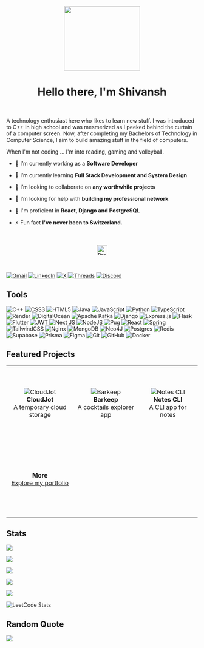 <div id="header" align="center">
  <img src="https://media.giphy.com/media/3iyKHMIKg5VWG6qHUm/giphy.gif" width="200" height="170"/>
</div>

<h1 align="center">Hello there, I'm Shivansh</h1>

<br/>

A technology enthusiast here who likes to learn new stuff. I was introduced to C++ in high school and was mesmerized as I peeked behind the curtain of a computer screen. Now, after completing my Bachelors of Technology in Computer Science, I aim to build amazing stuff in the field of computers.

When I'm not coding ... I'm into reading, gaming and volleyball.

- 🔭 I’m currently working as a **Software Developer**

- 🌱 I’m currently learning **Full Stack Development and System Design**

- 👯 I’m looking to collaborate on **any worthwhile projects**

- 🤝 I’m looking for help with **building my professional network**

- 💬 I'm proficient in **React, Django and PostgreSQL**

- ⚡ Fun fact **I've never been to Switzerland.**

<br>

<p align="center">
<a href="https://visitcount.itsvg.in">
  <img src="https://visitcount.itsvg.in/api?id=shivanshshekhar11&label=Views&color=1&icon=5&pretty=false" alt="Profile Views" height="27"/>
</a>
</p>

<br>

[![Gmail](https://img.shields.io/badge/Gmail-D14836?style=for-the-badge&logo=gmail&logoColor=white)](mailto:shivanshshekhar11@gmail.com) [![LinkedIn](https://img.shields.io/badge/linkedin-%230077B5.svg?style=for-the-badge&logo=linkedin&logoColor=white)](https://linkedin.com/in/shivanshshekhar11) [![X](https://img.shields.io/badge/X-%23000000.svg?style=for-the-badge&logo=X&logoColor=white)](https://x.com/shvnshbhrdwj14) [![Threads](https://img.shields.io/badge/Threads-000000?style=for-the-badge&logo=Threads&logoColor=white)](https://www.threads.net/@shvnshbhrdwj14) [![Discord](https://img.shields.io/badge/Discord-%235865F2.svg?style=for-the-badge&logo=discord&logoColor=white)](https://discordapp.com/users/699238764110676058)

<h2>Tools</h2>


![C++](https://img.shields.io/badge/c++-%2300599C.svg?style=for-the-badge&logo=c%2B%2B&logoColor=white) ![CSS3](https://img.shields.io/badge/css3-%231572B6.svg?style=for-the-badge&logo=css3&logoColor=white) ![HTML5](https://img.shields.io/badge/html5-%23E34F26.svg?style=for-the-badge&logo=html5&logoColor=white) ![Java](https://img.shields.io/badge/java-%23ED8B00.svg?style=for-the-badge&logo=openjdk&logoColor=white) ![JavaScript](https://img.shields.io/badge/javascript-%23323330.svg?style=for-the-badge&logo=javascript&logoColor=%23F7DF1E) ![Python](https://img.shields.io/badge/python-3670A0?style=for-the-badge&logo=python&logoColor=ffdd54) ![TypeScript](https://img.shields.io/badge/typescript-%23007ACC.svg?style=for-the-badge&logo=typescript&logoColor=white) ![Render](https://img.shields.io/badge/Render-%46E3B7.svg?style=for-the-badge&logo=render&logoColor=white) ![DigitalOcean](https://img.shields.io/badge/DigitalOcean-%230167ff.svg?style=for-the-badge&logo=digitalOcean&logoColor=white) ![Apache Kafka](https://img.shields.io/badge/Apache%20Kafka-000?style=for-the-badge&logo=apachekafka) ![Django](https://img.shields.io/badge/django-%23092E20.svg?style=for-the-badge&logo=django&logoColor=white) ![Express.js](https://img.shields.io/badge/express.js-%23404d59.svg?style=for-the-badge&logo=express&logoColor=%2361DAFB) ![Flask](https://img.shields.io/badge/flask-%23000.svg?style=for-the-badge&logo=flask&logoColor=white) ![Flutter](https://img.shields.io/badge/Flutter-%2302569B.svg?style=for-the-badge&logo=Flutter&logoColor=white) ![JWT](https://img.shields.io/badge/JWT-black?style=for-the-badge&logo=JSON%20web%20tokens) ![Next JS](https://img.shields.io/badge/Next-black?style=for-the-badge&logo=next.js&logoColor=white) ![NodeJS](https://img.shields.io/badge/node.js-6DA55F?style=for-the-badge&logo=node.js&logoColor=white) ![Pug](https://img.shields.io/badge/Pug-FFF?style=for-the-badge&logo=pug&logoColor=A86454) ![React](https://img.shields.io/badge/react-%2320232a.svg?style=for-the-badge&logo=react&logoColor=%2361DAFB) ![Spring](https://img.shields.io/badge/spring-%236DB33F.svg?style=for-the-badge&logo=spring&logoColor=white) ![TailwindCSS](https://img.shields.io/badge/tailwindcss-%2338B2AC.svg?style=for-the-badge&logo=tailwind-css&logoColor=white) ![Nginx](https://img.shields.io/badge/nginx-%23009639.svg?style=for-the-badge&logo=nginx&logoColor=white) ![MongoDB](https://img.shields.io/badge/MongoDB-%234ea94b.svg?style=for-the-badge&logo=mongodb&logoColor=white) ![Neo4J](https://img.shields.io/badge/Neo4j-008CC1?style=for-the-badge&logo=neo4j&logoColor=white) ![Postgres](https://img.shields.io/badge/postgres-%23316192.svg?style=for-the-badge&logo=postgresql&logoColor=white) ![Redis](https://img.shields.io/badge/redis-%23DD0031.svg?style=for-the-badge&logo=redis&logoColor=white) ![Supabase](https://img.shields.io/badge/Supabase-3ECF8E?style=for-the-badge&logo=supabase&logoColor=white) ![Prisma](https://img.shields.io/badge/Prisma-3982CE?style=for-the-badge&logo=Prisma&logoColor=white) ![Figma](https://img.shields.io/badge/figma-%23F24E1E.svg?style=for-the-badge&logo=figma&logoColor=white) ![Git](https://img.shields.io/badge/git-%23F05033.svg?style=for-the-badge&logo=git&logoColor=white) ![GitHub](https://img.shields.io/badge/github-%23121011.svg?style=for-the-badge&logo=github&logoColor=white) ![Docker](https://img.shields.io/badge/docker-%230db7ed.svg?style=for-the-badge&logo=docker&logoColor=white)<br/>

<h2>Featured Projects</h2>
<table>
  <tr>
    <td align="center" width="300" height="200">
      <img src="https://cloud.appwrite.io/v1/storage/buckets/659d3794a5dc1071834b/files/659e94d8375d27b47fac/view?project=659d35d6864786eda772&mode=admin"  alt="CloudJot"/>
      <br>
      <strong>CloudJot</strong>
      <br>
      A temporary cloud storage
    </td>
    <td align="center" width="300" height="200">
      <img src="https://cloud.appwrite.io/v1/storage/buckets/659d3794a5dc1071834b/files/65ad18b8047b90424a61/view?project=659d35d6864786eda772&mode=admin"  alt="Barkeep"/>
      <br>
      <strong>Barkeep</strong>
      <br>
      A cocktails explorer app
      </td>
    <td align="center" width="300" height="200">
      <img src="https://cloud.appwrite.io/v1/storage/buckets/659d3794a5dc1071834b/files/666accaf000a4309a92d/view?project=659d35d6864786eda772&mode=admin" alt="Notes CLI"/>
      <br>
      <strong>Notes CLI</strong>
      <br>
      A CLI app for notes
    </td>
  </tr>
  <tr>
    <td align="center" width="300" height="200">
      <strong>More</strong>
      <br>
      <a href="https://shivanshshekhar11.onrender.com/">Explore my portfolio</a>
    </td>
  </tr>
</table>

<h2>Stats</h2>

![](https://github-readme-stats.vercel.app/api?username=shivanshshekhar11&theme=algolia&border_radius=15&hide_border=true&show_icons=true&include_all_commits=true&count_private=true)<br/>

![](https://github-readme-streak-stats.herokuapp.com/?user=shivanshshekhar11&theme=algolia&border_radius=15&hide_border=true)<br/>

![](https://github-readme-stats.vercel.app/api/top-langs/?username=shivanshshekhar11&theme=algolia&border_radius=15&hide_border=true&include_all_commits=true&count_private=true&layout=compact)<br/>

![](https://github-profile-trophy.vercel.app/?username=shivanshshekhar11&theme=algolia&hide_border=true&no-frame=false&no-bg=true&margin-w=4)<br/>

![](https://github-contributor-stats.vercel.app/api?username=shivanshshekhar11&limit=5&theme=algolia&hide_border=true&combine_all_yearly_contributions=true)

![LeetCode Stats](https://leetcard.jacoblin.cool/shivanshshekhar11?theme=dark&font=Mate&hide_border=true&border_radius=15&ext=contest)

<h2>Random Quote</h2>

![](https://quotes-github-readme.vercel.app/api?type=horizontal&theme=algolia&border_radius=15)

<!-- Proudly created with GPRM ( https://gprm.itsvg.in ) -->
